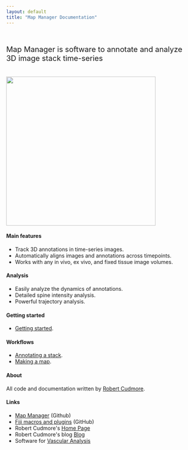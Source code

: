 ```yaml
---
layout: default
title: "Map Manager Documentation"
---
```


<BR>

<p style="font-size:20px">
Map Manager is software to annotate and analyze 3D image stack time-series
</p>

<BR>

<IMG class="img-float-right" SRC="/mapmanager/images/imagingcore/stack_example_spines.jpg" width="400">

#### Main features

- Track 3D annotations in time-series images.
- Automatically aligns images and annotations across timepoints.
- Works with any in vivo, ex vivo, and fixed tissue image volumes.

#### Analysis
 - Easily analyze the dynamics of annotations.
 - Detailed spine intensity analysis.
 - Powerful trajectory analysis.
  
#### Getting started

- [Getting started][5].

#### Workflows

- [Annotating a stack][3].
- [Making a map][4].

#### About

All code and documentation written by [Robert Cudmore][2].

#### Links

- <A HREF="https://github.com/cudmore/mapmanager">Map Manager</A> (Github)
- <A HREF="https://github.com/cudmore/bob-fiji-plugins">Fiji macros and plugins</A> (GitHub)
- Robert Cudmore's <A HREF="http://robertcudmore.org/">Home Page</A>
- Robert Cudmore's blog <A HREF="http://cudmore.github.io/">Blog</A>
- Software for <A HREF="http://cudmore.github.io/Vascular-Analysis/">Vascular Analysis</A>

[1]: http://wavemetrics.com
[2]: http://robertcudmore.org
[3]: annotating-a-stack
[4]: making-a-map
[5]: getting-started
